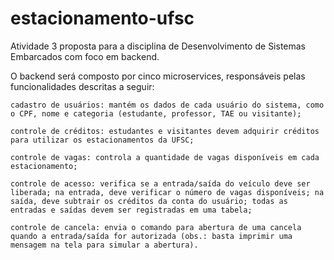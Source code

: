 # estacionamento-ufsc

Atividade 3 proposta para a disciplina de Desenvolvimento de Sistemas Embarcados com foco em backend.

O backend será composto por cinco microservices, responsáveis pelas funcionalidades descritas a seguir:

    cadastro de usuários: mantém os dados de cada usuário do sistema, como o CPF, nome e categoria (estudante, professor, TAE ou visitante);

    controle de créditos: estudantes e visitantes devem adquirir créditos para utilizar os estacionamentos da UFSC;

    controle de vagas: controla a quantidade de vagas disponíveis em cada estacionamento; 

    controle de acesso: verifica se a entrada/saída do veículo deve ser liberada; na entrada, deve verificar o número de vagas disponíveis; na saída, deve subtrair os créditos da conta do usuário; todas as entradas e saídas devem ser registradas em uma tabela;
    
    controle de cancela: envia o comando para abertura de uma cancela quando a entrada/saída for autorizada (obs.: basta imprimir uma mensagem na tela para simular a abertura).

